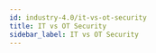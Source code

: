 ```yaml
---
id: industry-4.0/it-vs-ot-security
title: IT vs OT Security
sidebar_label: IT vs OT Security
---
```

